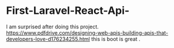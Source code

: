 # First-Laravel-React-Api-
I am surprised after doing this project. https://www.pdfdrive.com/designing-web-apis-building-apis-that-developers-love-d176234255.html  this is boot is great .
